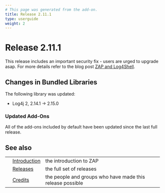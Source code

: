 ```yaml
---
# This page was generated from the add-on.
title: Release 2.11.1
type: userguide
weight: 2
---
```


# Release 2.11.1

This release includes an important security fix - users are urged to upgrade asap.
For more details refer to the blog post [ZAP and Log4Shell](/blog/2021-12-10-zap-and-log4shell/).

## Changes in Bundled Libraries

The following library was updated:

* Log4j 2, 2.14.1 → 2.15.0

### Updated Add-Ons

All of the add-ons included by default have been updated since the last full release.

## See also

|   |                                     |                                                           |
|---|-------------------------------------|-----------------------------------------------------------|
|   | [Introduction](/docs/desktop/)      | the introduction to ZAP                                   |
|   | [Releases](/docs/desktop/releases/) | the full set of releases                                  |
|   | [Credits](/docs/desktop/credits/)   | the people and groups who have made this release possible |
